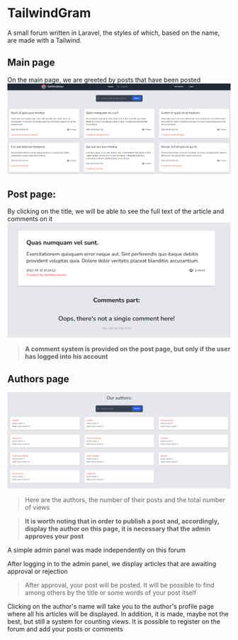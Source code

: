 # TailwindGram
A small forum written in Laravel, the styles of which, based on the name, are made with a Tailwind.

## Main page
On the main page, we are greeted by posts that have been posted
![Alt text](/screenshots/mainpage.png?raw=true "Optional Title")

## Post page:
By clicking on the title, we will be able to see the full text of the article and comments on it
![Alt text](/screenshots/postpage.png?raw=true "Optional Title")

>**A comment system is provided on the post page, but only if the user has logged into his account**

## Authors page
![Alt text](/screenshots/authorpage.png?raw=true "Optional Title")

>Here are the authors, the number of their posts and the total number of views

>**It is worth noting that in order to publish a post and, accordingly, display the author on this page, it is necessary that the admin approves your post**

A simple admin panel was made independently on this forum
<!-- ![Alt text](/screenshots/adminpanel.png?raw=true "Optional Title") -->

After logging in to the admin panel, we display articles that are awaiting approval or rejection

>After approval, your post will be posted. It will be possible to find among others by the title or some words of your post itself

Clicking on the author's name will take you to the author's profile page where all his articles will be displayed. In addition, it is made, maybe not the best, but still a system for counting views. It is possible to register on the forum and add your posts or comments

